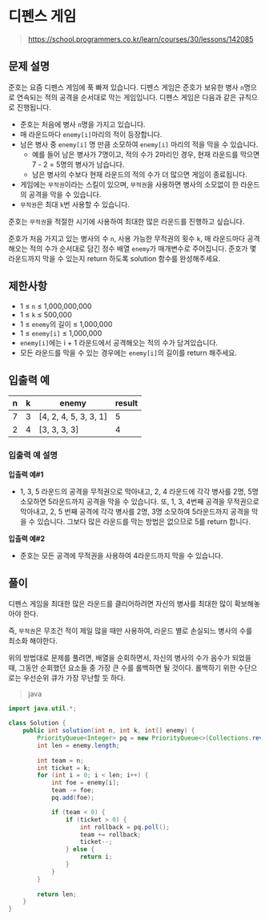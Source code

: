 # 디펜스 게임

> https://school.programmers.co.kr/learn/courses/30/lessons/142085

## 문제 설명

준호는 요즘 디펜스 게임에 푹 빠져 있습니다. 디펜스 게임은 준호가 보유한 병사 `n`명으로 연속되는 적의 공격을 순서대로 막는 게임입니다. 디펜스 게임은 다음과 같은 규칙으로 진행됩니다.

- 준호는 처음에 병사 `n`명을 가지고 있습니다.
- 매 라운드마다 `enemy[i]`마리의 적이 등장합니다.
- 남은 병사 중 `enemy[i]` 명 만큼 소모하여 `enemy[i]` 마리의 적을 막을 수 있습니다.
  - 예를 들어 남은 병사가 7명이고, 적의 수가 2마리인 경우, 현재 라운드를 막으면 7 - 2 = 5명의 병사가 남습니다.
  - 남은 병사의 수보다 현재 라운드의 적의 수가 더 많으면 게임이 종료됩니다.
- 게임에는 `무적권`이라는 스킬이 있으며, `무적권`을 사용하면 병사의 소모없이 한 라운드의 공격을 막을 수 있습니다.
- `무적권`은 최대 `k`번 사용할 수 있습니다.

준호는 `무적권`을 적절한 시기에 사용하여 최대한 많은 라운드를 진행하고 싶습니다.

준호가 처음 가지고 있는 병사의 수 `n`, 사용 가능한 무적권의 횟수 `k`, 매 라운드마다 공격해오는 적의 수가 순서대로 담긴 정수 배열 `enemy`가 매개변수로 주어집니다. 준호가 몇 라운드까지 막을 수 있는지 return 하도록 solution 함수를 완성해주세요.

## 제한사항

- 1 ≤ `n` ≤ 1,000,000,000
- 1 ≤ `k` ≤ 500,000
- 1 ≤ `enemy`의 길이 ≤ 1,000,000
- 1 ≤ `enemy[i]` ≤ 1,000,000
- `enemy[i]`에는 i + 1 라운드에서 공격해오는 적의 수가 담겨있습니다.
- 모든 라운드를 막을 수 있는 경우에는 `enemy[i]`의 길이를 return 해주세요.

## 입출력 예

| n    | k    | enemy                 | result |
| ---- | ---- | --------------------- | ------ |
| 7    | 3    | [4, 2, 4, 5, 3, 3, 1] | 5      |
| 2    | 4    | [3, 3, 3, 3]          | 4      |

### 입출력 예 설명

**입출력 예#1**

- 1, 3, 5 라운드의 공격을 무적권으로 막아내고, 2, 4 라운드에 각각 병사를 2명, 5명 소모하면 5라운드까지 공격을 막을 수 있습니다. 또, 1, 3, 4번째 공격을 무적권으로 막아내고, 2, 5 번째 공격에 각각 병사를 2명, 3명 소모하여 5라운드까지 공격을 막을 수 있습니다. 그보다 많은 라운드를 막는 방법은 없으므로 5를 return 합니다.

**입출력 예#2**

- 준호는 모든 공격에 무적권을 사용하여 4라운드까지 막을 수 있습니다.

## 풀이

디펜스 게임을 최대한 많은 라운드를 클리어하려면 자신의 병사를 최대한 많이 확보해놓아야 한다.

즉, `무적권`은 무조건 적이 제일 많을 때만 사용하여, 라운드 별로 손실되느 병사의 수를 최소화 해야한다.

위의 방법대로 문제를 풀려면, 배열을 순회하면서, 자신의 병사의 수가 음수가 되었을 때, 그동안 순회했던 요소들 중 가장 큰 수를 롤백하면 될 것이다. 롤백하기 위한 수단으로는 우선순위 큐가 가장 무난할 듯 하다.

> java

```java
import java.util.*;

class Solution {
    public int solution(int n, int k, int[] enemy) {
        PriorityQueue<Integer> pq = new PriorityQueue<>(Collections.reverseOrder());
        int len = enemy.length;
        
        int team = n;
        int ticket = k;
        for (int i = 0; i < len; i++) {
            int foe = enemy[i];
            team -= foe;
            pq.add(foe);

            if (team < 0) {
                if (ticket > 0) {
                    int rollback = pq.poll();
                    team += rollback;
                    ticket--;
                } else {
                    return i;
                }
            }
        }
        
        return len;
    }
}
```
